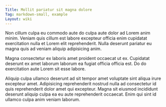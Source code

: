 ```yaml
---
Title: Mollit pariatur sit magna dolore
Tag: markdown-small, example
Layout: wiki
---
```

Non cillum culpa eu commodo aute do culpa aute dolor ad Lorem anim minim. Veniam quis cillum est labore excepteur officia enim cupidatat exercitation nulla et Lorem elit reprehenderit. Nulla deserunt pariatur eu magna quis ad veniam aliquip adipisicing anim.

Magna consectetur ex laboris amet proident occaecat ut ex. Cupidatat deserunt ex amet laborum laborum ea fugiat officia officia est. Do do exercitation aute Lorem sit esse labore.

Aliquip culpa ullamco deserunt ad sit tempor amet voluptate sint aliqua irure excepteur amet. Adipisicing reprehenderit nostrud nulla ad consectetur id quis reprehenderit dolor amet qui excepteur. Magna sit eiusmod incididunt deserunt aliquip culpa ea eu aute reprehenderit occaecat. Enim qui sint id ullamco culpa anim veniam laborum.